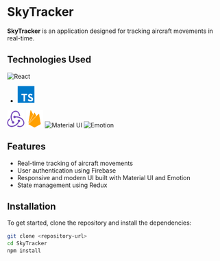 # SkyTracker

**SkyTracker** is an application designed for tracking aircraft movements in real-time.

## Technologies Used

<p align="left">
 <img src="https://upload.wikimedia.org/wikipedia/commons/a/a7/React-icon.svg" alt="React" width="40" height="40"/>
  
- <img src="https://raw.githubusercontent.com/devicons/devicon/master/icons/typescript/typescript-original.svg" alt="TypeScript" width="40" height="40"/>
  
<img src="https://raw.githubusercontent.com/devicons/devicon/master/icons/redux/redux-original.svg" alt="Redux" width="40" height="40"/>
  
<img src="https://raw.githubusercontent.com/devicons/devicon/master/icons/firebase/firebase-plain.svg" alt="Firebase" width="40" height="40"/>
  
<img src="https://mui.com/static/logo.png" alt="Material UI" width="40" height="40"/>
<img src="https://www.hoseinh.com/wp-content/uploads/2021/04/emotion.png" alt="Emotion" width="40" height="40"/>
</p>

## Features

- Real-time tracking of aircraft movements
- User authentication using Firebase
- Responsive and modern UI built with Material UI and Emotion
- State management using Redux

## Installation

To get started, clone the repository and install the dependencies:

```bash
git clone <repository-url>
cd SkyTracker
npm install
```
